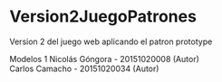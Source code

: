 # Version2JuegoPatrones

Version 2 del juego web aplicando el patron prototype

Modelos 1 
Nicolás Góngora - 20151020008 (Autor) 
<br>
Carlos Camacho - 20151020034 (Autor)

